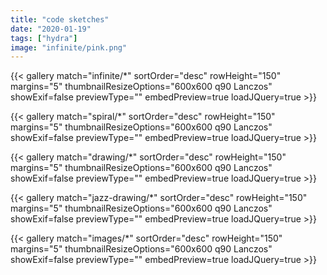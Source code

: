 ```yaml
---
title: "code sketches"
date: "2020-01-19"
tags: ["hydra"]
image: "infinite/pink.png"
---
```


{{< gallery match="infinite/*" sortOrder="desc" rowHeight="150" margins="5" thumbnailResizeOptions="600x600 q90 Lanczos" showExif=false previewType="" embedPreview=true loadJQuery=true >}}

{{< gallery match="spiral/*" sortOrder="desc" rowHeight="150" margins="5" thumbnailResizeOptions="600x600 q90 Lanczos" showExif=false previewType="" embedPreview=true loadJQuery=true >}}

{{< gallery match="drawing/*" sortOrder="desc" rowHeight="150" margins="5" thumbnailResizeOptions="600x600 q90 Lanczos" showExif=false previewType="" embedPreview=true loadJQuery=true >}}

{{< gallery match="jazz-drawing/*" sortOrder="desc" rowHeight="150" margins="5" thumbnailResizeOptions="600x600 q90 Lanczos" showExif=false previewType="" embedPreview=true loadJQuery=true >}}

{{< gallery match="images/*" sortOrder="desc" rowHeight="150" margins="5" thumbnailResizeOptions="600x600 q90 Lanczos" showExif=false previewType="" embedPreview=true loadJQuery=true >}}